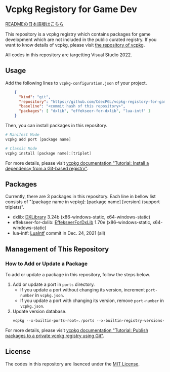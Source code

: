 # Vcpkg Registory for Game Dev

[READMEの日本語版はこちら](./README_JP.md)

This repository is a vcpkg registry which contains packages for game development which are not included in the public curated registry.
If you want to know details of vcpkg, please visit [the repository of vcpkg](https://github.com/Microsoft/vcpkg).

All codes in this repository are targetting Visual Studio 2022.

## Usage

Add the following lines to `vcpkg-configuration.json` of your project.

```json
    {
      "kind": "git",
      "repository": "https://github.com/CdecPGL/vcpkg-registory-for-game-dev",
      "baseline": "<commit hash of this repository>",
      "packages": [ "dxlib", "effekseer-for-dxlib", "lua-intf" ]
    }
```

Then, you can install packages in this repository.

```ps1
# Manifest Mode
vcpkg add port [package name]

# Classic Mode
vcpkg install [package name]:[triplet]
```

For more details, please visit [vcpkg documentation "Tutorial: Install a dependency from a Git-based registry"](https://learn.microsoft.com/en-us/vcpkg/consume/git-registries).

## Packages

Currently, there are 3 packages in this repository.
Each line in bellow list consists of "[package name in vcpkg]: [package name] [version] (support triplets)".

- dxlib: [DXLibrary](http://dxlib.o.oo7.jp/) 3.24b (x86-windows-static, x64-windows-static)
- effekseer-for-dxlib: [EffekseerForDxLib](https://github.com/effekseer/EffekseerForDXLib) 1.70e (x86-windows-static, x64-windows-static)
- lua-intf: [LuaIntf](https://github.com/SteveKChiu/lua-intf) commit in Dec. 24, 2021 (all)

## Management of This Repository

### How to Add or Update a Package

To add or update a package in this repository, follow the steps below.

1. Add or update a port in `ports` directory.
    - If you update a port without changing its version, increment `port-number` in `vcpkg.json`.
    - If you update a port with changing its version, remove `port-number` in `vcpkg.json`.
1. Update version database.
    ```ps1
    vcpkg --x-builtin-ports-root=./ports --x-builtin-registry-versions-dir=./versions x-add-version --all --verbose
    ```

For more details, please visit [vcpkg documentation "Tutorial: Publish packages to a private vcpkg registry using Git"](https://learn.microsoft.com/en-us/vcpkg/produce/publish-to-a-git-registry).

## License

The codes in this repository are lisenced under the [MIT License](./LICENSE).
